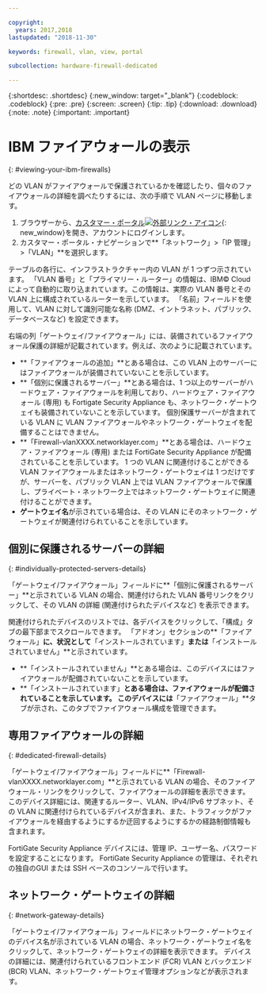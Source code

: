 ```yaml
---

copyright:
  years: 2017,2018
lastupdated: "2018-11-30"

keywords: firewall, vlan, view, portal

subcollection: hardware-firewall-dedicated

---
```


{:shortdesc: .shortdesc}
{:new_window: target="_blank"}
{:codeblock: .codeblock}
{:pre: .pre}
{:screen: .screen}
{:tip: .tip}
{:download: .download}
{:note: .note}
{:important: .important}

# IBM ファイアウォールの表示
{: #viewing-your-ibm-firewalls}

どの VLAN がファイアウォールで保護されているかを確認したり、個々のファイアウォールの詳細を調べたりするには、次の手順で VLAN ページに移動します。

1. ブラウザーから、[カスタマー・ポータル![外部リンク・アイコン](../../icons/launch-glyph.svg "外部リンク・アイコン")](https://control.softlayer.com/){: new_window}を開き、アカウントにログインします。
2. カスタマー・ポータル・ナビゲーションで**「ネットワーク」>「IP 管理」>「VLAN」**を選択します。

テーブルの各行に、インフラストラクチャー内の VLAN が 1 つずつ示されています。 「VLAN 番号」と「プライマリー・ルーター」の情報は、IBM© Cloud によって自動的に取り込まれています。この情報は、実際の VLAN 番号とその VLAN 上に構成されているルーターを示しています。 「名前」フィールドを使用して、VLAN に対して識別可能な名称 (DMZ、イントラネット、パブリック、データベースなど) を設定できます。

右端の列「ゲートウェイ/ファイアウォール」には、装備されているファイアウォール保護の詳細が記載されています。例えば、次のように記載されています。

* **「ファイアウォールの追加」**とある場合は、この VLAN 上のサーバーにはファイアウォールが装備されていないことを示しています。
* **「個別に保護されるサーバー」**とある場合は、1 つ以上のサーバーがハードウェア・ファイアウォールを利用しており、ハードウェア・ファイアウォール (専用) も Fortigate Security Appliance も、ネットワーク・ゲートウェイも装備されていないことを示しています。 個別保護サーバーが含まれている VLAN に VLAN ファイアウォールやネットワーク・ゲートウェイを配備することはできません。
* **「Firewall-vlanXXXX.networklayer.com」**とある場合は、ハードウェア・ファイアウォール (専用) または FortiGate Security Appliance が配備されていることを示しています。 1 つの VLAN に関連付けることができる VLAN ファイアウォールまたはネットワーク・ゲートウェイは 1 つだけですが、サーバーを、パブリック VLAN 上では VLAN ファイアウォールで保護し、プライベート・ネットワーク上ではネットワーク・ゲートウェイに関連付けることができます。
* **ゲートウェイ名**が示されている場合は、その VLAN にそのネットワーク・ゲートウェイが関連付けられていることを示しています。

## 個別に保護されるサーバーの詳細
{: #individually-protected-servers-details}

「ゲートウェイ/ファイアウォール」フィールドに**「個別に保護されるサーバー」**と示されている VLAN の場合、関連付けられた VLAN 番号リンクをクリックして、その VLAN の詳細 (関連付けられたデバイスなど) を表示できます。

関連付けられたデバイスのリストでは、各デバイスをクリックして、「構成」タブの最下部までスクロールできます。 「アドオン」セクションの**「ファイアウォール」**に、状況として**「インストールされています」**または**「インストールされていません」**と示されています。

* **「インストールされていません」**とある場合は、このデバイスにはファイアウォールが配備されていないことを示しています。
* **「インストールされています」**とある場合は、ファイアウォールが配備されていることを示しています。 このデバイスには**「ファイアウォール」**タブが示され、このタブでファイアウォール構成を管理できます。

## 専用ファイアウォールの詳細
{: #dedicated-firewall-details}

「ゲートウェイ/ファイアウォール」フィールドに**「Firewall-vlanXXXX.networklayer.com」**と示されている VLAN の場合、そのファイアウォール・リンクをクリックして、ファイアウォールの詳細を表示できます。 このデバイス詳細には、関連するルーター、VLAN、IPv4/IPv6 サブネット、その VLAN に関連付けられているデバイスが含まれ、また、トラフィックがファイアウォールを経由するようにするか迂回するようにするかの経路制御情報も含まれます。

FortiGate Security Appliance デバイスには、管理 IP、ユーザー名、パスワードを設定することになります。  FortiGate Security Appliance の管理は、それぞれの独自のGUI または SSH ベースのコンソールで行います。

## ネットワーク・ゲートウェイの詳細
{: #network-gateway-details}

「ゲートウェイ/ファイアウォール」フィールドにネットワーク・ゲートウェイのデバイス名が示されている VLAN の場合、ネットワーク・ゲートウェイ名をクリックして、ネットワーク・ゲートウェイの詳細を表示できます。 デバイスの詳細には、関連付けられているフロントエンド (FCR) VLAN とバックエンド (BCR) VLAN、ネットワーク・ゲートウェイ管理オプションなどが表示されます。
